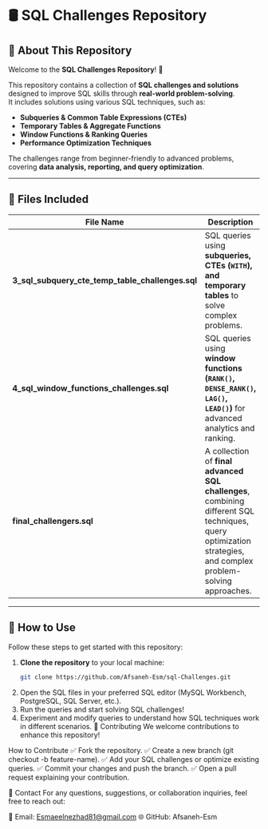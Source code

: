 # 🛢️ SQL Challenges Repository  

## 📖 About This Repository  
Welcome to the **SQL Challenges Repository**! 🎯  

This repository contains a collection of **SQL challenges and solutions** designed to improve SQL skills through **real-world problem-solving**.  
It includes solutions using various SQL techniques, such as:  
- **Subqueries & Common Table Expressions (CTEs)**  
- **Temporary Tables & Aggregate Functions**  
- **Window Functions & Ranking Queries**  
- **Performance Optimization Techniques**  

The challenges range from beginner-friendly to advanced problems, covering **data analysis, reporting, and query optimization**.

---

## 📂 **Files Included**  

| File Name | Description |
|-----------|------------|
| **3_sql_subquery_cte_temp_table_challenges.sql** | SQL queries using **subqueries, CTEs (`WITH`), and temporary tables** to solve complex problems. |
| **4_sql_window_functions_challenges.sql** | SQL queries using **window functions (`RANK()`, `DENSE_RANK()`, `LAG()`, `LEAD()`)** for advanced analytics and ranking. |
| **final_challengers.sql** | A collection of **final advanced SQL challenges**, combining different SQL techniques, query optimization strategies, and complex problem-solving approaches. |

---

## 🚀 **How to Use**  
Follow these steps to get started with this repository:  

1. **Clone the repository** to your local machine:  
   ```sh
   git clone https://github.com/Afsaneh-Esm/sql-Challenges.git

2.   Open the SQL files in your preferred SQL editor (MySQL Workbench, PostgreSQL, SQL Server, etc.).
3. Run the queries and start solving SQL challenges!
4. Experiment and modify queries to understand how SQL techniques work in different scenarios.
🤝 Contributing
We welcome contributions to enhance this repository!

How to Contribute
✅ Fork the repository.
✅ Create a new branch (git checkout -b feature-name).
✅ Add your SQL challenges or optimize existing queries.
✅ Commit your changes and push the branch.
✅ Open a pull request explaining your contribution.

📧 Contact
For any questions, suggestions, or collaboration inquiries, feel free to reach out:

📩 Email: Esmaeelnezhad81@gmail.com
🌐 GitHub: Afsaneh-Esm
